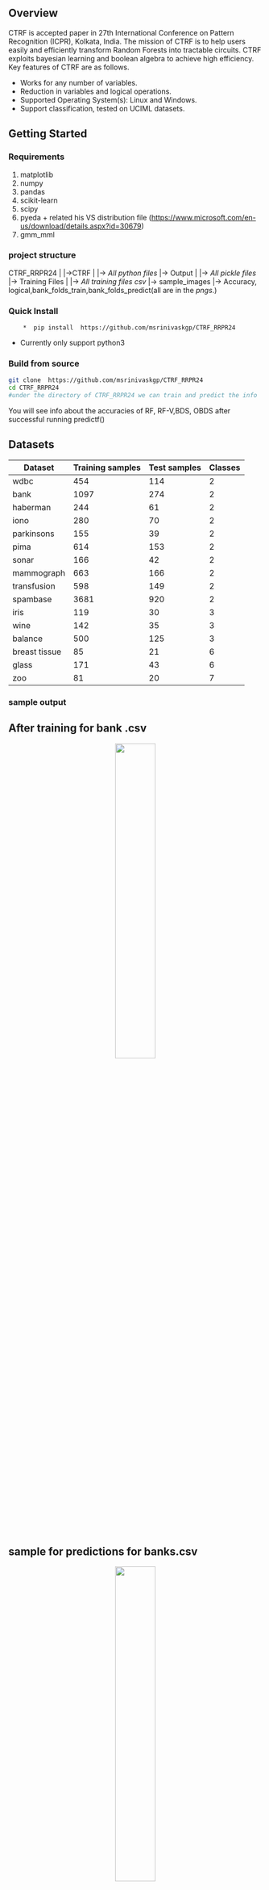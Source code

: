 ## Overview
CTRF is accepted paper in 27th International Conference on Pattern Recognition (ICPR), Kolkata, India. The mission of CTRF is to help users easily and efficiently transform Random Forests into tractable circuits. CTRF exploits bayesian learning and boolean algebra to achieve high efficiency. Key features of CTRF are as follows.
* Works for any number of variables.
* Reduction in variables and logical operations.
* Supported Operating System(s): Linux and Windows.
* Support classification, tested on UCIML datasets.

## Getting Started

### Requirements
1. matplotlib
2. numpy
3. pandas
4. scikit-learn
5. scipy
6. pyeda + related his VS distribution file (https://www.microsoft.com/en-us/download/details.aspx?id=30679)
7. gmm_mml

### project structure

CTRF_RRPR24
|
|->CTRF
	|
	|-> *All python files*
	|-> Output
	|	  |-> *All pickle files*	
	|-> Training Files
	|	  |-> *All training files csv*
        |-> sample_images
                  |->  Accuracy, logical,bank_folds_train,bank_folds_predict(all are in the *pngs*.)

        

### Quick Install

        *  pip install  https://github.com/msrinivaskgp/CTRF_RRPR24
    
* Currently only support python3

### Build from source
```bash
git clone  https://github.com/msrinivaskgp/CTRF_RRPR24
cd CTRF_RRPR24
#under the directory of CTRF_RRPR24 we can train and predict the info
```

You will see info about the accuracies of  RF, RF-V,BDS, OBDS after successful running predictf()

## Datasets

| Dataset      | Training samples | Test samples | Classes |
|--------------|------------------|--------------|---------|
| wdbc         | 454              | 114          | 2       |
| bank         | 1097             | 274          | 2       |
| haberman     | 244              | 61           | 2       |
| iono         | 280              | 70           | 2       |
| parkinsons   | 155              | 39           | 2       |
| pima         | 614              | 153          | 2       |
| sonar        | 166              | 42           | 2       |
| mammograph   | 663              | 166          | 2       |
| transfusion  | 598              | 149          | 2       |
| spambase     | 3681             | 920          | 2       |
| iris         | 119              | 30           | 3       |
| wine         | 142              | 35           | 3       |
| balance      | 500              | 125          | 3       |
| breast tissue| 85               | 21           | 6       |
| glass        | 171              | 43           | 6       |
| zoo          | 81               | 20           | 7       |

### sample output 

  ## After training for bank .csv

<div align="center">
  <img width="40%" alt="" src="sample_images/bank_folds_train.png" >
</div>

## sample for predictions for banks.csv

<div align="center">
  <img width="40%" alt="" src="sample_images/bank_folds_predict.png" >
</div>

## Usage

These datasets are split into 80% training and 20% testing. You can use them to evaluate and benchmark machine learning models.

### Comparing accuracy of RF, RF-V, BDS an OBDS on UCIML datasets.

<div align="center">
  <img width="40%" alt="" src="media/Accuracy.png" >
</div>

### Comparing AND an OR operations on UCIML datasets.

<div align="center">
  <img width="40%" alt="" src="media/Logical.png" >
</div>

### Related papers
* Choi A, Shih A, Goyanka A, Darwiche A. On symbolically encoding the behavior
of random forests. arXiv preprint arXiv:2007.01493. 2020 Jul 3. [pdf](https://arxiv.org/pdf/2007.01493)

* Audemard, Gilles, Frédéric Koriche, and Pierre Marquis. On tractable XAI queries based on compiled representations. Proceedings of the International Conference on Principles of Knowledge Representation and Reasoning. Vol. 17. No. 1. 2020. [pdf](https://proceedings.kr.org/2020/86/kr2020-0086-audemard-et-al.pdf)


##Contact

**Principal Investigator**


<a href="https://www.linkedin.com/in/debdoot/">Dr Debdoot Sheet</a> </br>
Department of Electrical Engineering,</br>
Indian Institute of Technology Kharagpur</br>
email: debdoot@ee.iitkgp.ac.in 


Contributors

<a href="https://www.linkedin.com/in/maddimsetti-srinivas-5233801b/"> Maddimsetti Srinivas </a> </br>
Department of Electrical Engineering,</br>
Indian Institute of Technology Kharagpur</br>
email: msrinivas@iitkgp.ac.in


<a href="https://www.linkedin.com/in/sai-hemanth-sattenapalli-3874b010b//">Sattenapalli Sai hemanth </a> 
<br>Scarlet Moose Entertainment</br>
email: saihemanth.s@outlook.com


<a href="https://www.linkedin.com/in/raviteja-garlapati-147a71172/">RaviTeja Garlapati </a> 
<br>Scarlet Moose Entertainment</br>
email: garlapatiravitejag.grr@outlook.com

